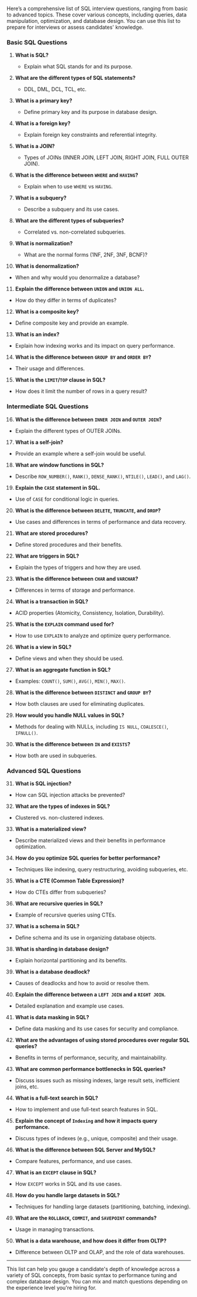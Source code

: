 Here’s a comprehensive list of SQL interview questions, ranging from basic to advanced topics. These cover various concepts, including queries, data manipulation, optimization, and database design. You can use this list to prepare for interviews or assess candidates' knowledge.

### **Basic SQL Questions**

1. **What is SQL?**

   * Explain what SQL stands for and its purpose.

2. **What are the different types of SQL statements?**

   * DDL, DML, DCL, TCL, etc.

3. **What is a primary key?**

   * Define primary key and its purpose in database design.

4. **What is a foreign key?**

   * Explain foreign key constraints and referential integrity.

5. **What is a JOIN?**

   * Types of JOINs (INNER JOIN, LEFT JOIN, RIGHT JOIN, FULL OUTER JOIN).

6. **What is the difference between `WHERE` and `HAVING`?**

   * Explain when to use `WHERE` vs `HAVING`.

7. **What is a subquery?**

   * Describe a subquery and its use cases.

8. **What are the different types of subqueries?**

   * Correlated vs. non-correlated subqueries.

9. **What is normalization?**

   * What are the normal forms (1NF, 2NF, 3NF, BCNF)?

10. **What is denormalization?**

  * When and why would you denormalize a database?

11. **Explain the difference between `UNION` and `UNION ALL`.**

  * How do they differ in terms of duplicates?

12. **What is a composite key?**

  * Define composite key and provide an example.

13. **What is an index?**

  * Explain how indexing works and its impact on query performance.

14. **What is the difference between `GROUP BY` and `ORDER BY`?**

  * Their usage and differences.

15. **What is the `LIMIT`/`TOP` clause in SQL?**

  * How does it limit the number of rows in a query result?

### **Intermediate SQL Questions**

16. **What is the difference between `INNER JOIN` and `OUTER JOIN`?**

  * Explain the different types of OUTER JOINs.

17. **What is a self-join?**

  * Provide an example where a self-join would be useful.

18. **What are window functions in SQL?**

  * Describe `ROW_NUMBER()`, `RANK()`, `DENSE_RANK()`, `NTILE()`, `LEAD()`, and `LAG()`.

19. **Explain the `CASE` statement in SQL.**

  * Use of `CASE` for conditional logic in queries.

20. **What is the difference between `DELETE`, `TRUNCATE`, and `DROP`?**

  * Use cases and differences in terms of performance and data recovery.

21. **What are stored procedures?**

  * Define stored procedures and their benefits.

22. **What are triggers in SQL?**

  * Explain the types of triggers and how they are used.

23. **What is the difference between `CHAR` and `VARCHAR`?**

  * Differences in terms of storage and performance.

24. **What is a transaction in SQL?**

  * ACID properties (Atomicity, Consistency, Isolation, Durability).

25. **What is the `EXPLAIN` command used for?**

  * How to use `EXPLAIN` to analyze and optimize query performance.

26. **What is a view in SQL?**

  * Define views and when they should be used.

27. **What is an aggregate function in SQL?**

  * Examples: `COUNT()`, `SUM()`, `AVG()`, `MIN()`, `MAX()`.

28. **What is the difference between `DISTINCT` and `GROUP BY`?**

  * How both clauses are used for eliminating duplicates.

29. **How would you handle NULL values in SQL?**

  * Methods for dealing with NULLs, including `IS NULL`, `COALESCE()`, `IFNULL()`.

30. **What is the difference between `IN` and `EXISTS`?**

  * How both are used in subqueries.

### **Advanced SQL Questions**

31. **What is SQL injection?**

  * How can SQL injection attacks be prevented?

32. **What are the types of indexes in SQL?**

  * Clustered vs. non-clustered indexes.

33. **What is a materialized view?**

  * Describe materialized views and their benefits in performance optimization.

34. **How do you optimize SQL queries for better performance?**

  * Techniques like indexing, query restructuring, avoiding subqueries, etc.

35. **What is a CTE (Common Table Expression)?**

  * How do CTEs differ from subqueries?

36. **What are recursive queries in SQL?**

  * Example of recursive queries using CTEs.

37. **What is a schema in SQL?**

  * Define schema and its use in organizing database objects.

38. **What is sharding in database design?**

  * Explain horizontal partitioning and its benefits.

39. **What is a database deadlock?**

  * Causes of deadlocks and how to avoid or resolve them.

40. **Explain the difference between a `LEFT JOIN` and a `RIGHT JOIN`.**

  * Detailed explanation and example use cases.

41. **What is data masking in SQL?**

  * Define data masking and its use cases for security and compliance.

42. **What are the advantages of using stored procedures over regular SQL queries?**

  * Benefits in terms of performance, security, and maintainability.

43. **What are common performance bottlenecks in SQL queries?**

  * Discuss issues such as missing indexes, large result sets, inefficient joins, etc.

44. **What is a full-text search in SQL?**

  * How to implement and use full-text search features in SQL.

45. **Explain the concept of `Indexing` and how it impacts query performance.**

  * Discuss types of indexes (e.g., unique, composite) and their usage.

46. **What is the difference between SQL Server and MySQL?**

  * Compare features, performance, and use cases.

47. **What is an `EXCEPT` clause in SQL?**

  * How `EXCEPT` works in SQL and its use cases.

48. **How do you handle large datasets in SQL?**

  * Techniques for handling large datasets (partitioning, batching, indexing).

49. **What are the `ROLLBACK`, `COMMIT`, and `SAVEPOINT` commands?**

  * Usage in managing transactions.

50. **What is a data warehouse, and how does it differ from OLTP?**

  * Difference between OLTP and OLAP, and the role of data warehouses.

---

This list can help you gauge a candidate's depth of knowledge across a variety of SQL concepts, from basic syntax to performance tuning and complex database design. You can mix and match questions depending on the experience level you're hiring for.